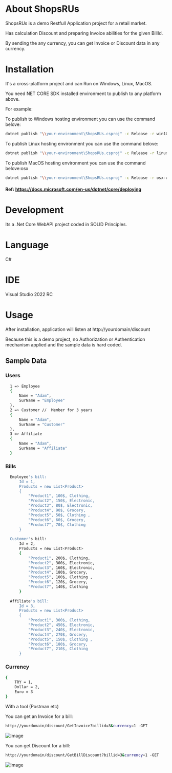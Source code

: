 # About ShopsRUs

ShopsRUs is a demo Restfull Application project for a retail market.

Has calculation Discount and preparing Invoice abilities for the given BillId.

By sending the any currency, you can get Invoice or Discount data in any currency.

# Installation

It's a cross-platform project and can Run on Windows, Linux, MacOS.

You need NET CORE SDK installed environment to publish to any platform above.

For example:

To publish to Windows hosting environment you can use the command belove:
```bash
dotnet publish "\\your-environment\ShopsRUs.csproj" -c Release -r win10-x64 -o "\\your-hosting-environment"
```

To publish Linux hosting environment you can use the command belove:
```bash
dotnet publish "\\your-environment\ShopsRUs.csproj" -c Release -r linux-x64 --self-contained -o "\\your-hosting-environment"
```

To publish MacOS hosting environment you can use the command belove:osx
```bash
dotnet publish "\\your-environment\ShopsRUs.csproj" -c Release -r osx-x64 --self-contained -o "\\your-hosting-environment"
```
#### Ref: https://docs.microsoft.com/en-us/dotnet/core/deploying

# Development

Its a .Net Core WebAPI project coded in SOLID Principles.

# Language
C#

# IDE
Visual Studio 2022 RC

# Usage

After installation, application will listen at http://yourdomain/discount

Because this is a demo project, no Authorization or Authentication mechanism applied
and the sample data is hard coded.

## Sample Data

###  Users
```bash
  1 => Employee
  {
      Name = "Adam",
      SurName = "Employee"
  },
  2 => Customer //  Member for 3 years
  {
      Name = "Adam",
      SurName = "Customer"
  },
  3 => Affiliate
  {
      Name = "Adam",
      SurName = "Affiliate"
  }
```

###  Bills
```bash
  Employee's bill:
      Id = 1,
      Products = new List<Product>
      {
          "Product1", 100$, Clothing,
          "Product2", 150$, Electronic,
          "Product3", 80$, Electronic,
          "Product4", 90$, Grocery,
          "Product5", 50$, Clothing ,
          "Product6", 60$, Grocery,
          "Product7", 70$, Clothing
      }
      
  Customer's bill:
      Id = 2,
      Products = new List<Product>
      {
          "Product1", 200$, Clothing,
          "Product2", 300$, Electronic,
          "Product3", 160$, Electronic,
          "Product4", 180$, Grocery,
          "Product5", 100$, Clothing ,
          "Product6", 120$, Grocery,
          "Product7", 140$, Clothing
      }
      
  Affiliate's bill:
      Id = 3,
      Products = new List<Product>
      {
          "Product1", 300$, Clothing,
          "Product2", 450$, Electronic,
          "Product3", 240$, Electronic,
          "Product4", 270$, Grocery,
          "Product5", 150$, Clothing ,
          "Product6", 180$, Grocery,
          "Product7", 210$, Clothing
      }
```

###  Currency
```bash
{
    TRY = 1,
    Dollar = 2,
    Euro = 3
}
```
With a tool (Postman etc)

You can get an Invoice for a bill:
```bash
http://yourdomain/discount/GetInvoice?billid=3&currency=1 -GET
```
![image](https://user-images.githubusercontent.com/9880732/147501415-31c730dd-e6bc-45f7-a1f1-ff1cf55de6f0.png)

You can get Discount for a bill:
```bash
http://yourdomain/discount/GetBillDiscount?billid=3&currency=1 -GET
```
![image](https://user-images.githubusercontent.com/9880732/147501464-4ecfa0d9-6991-4ae7-b1c1-00a3f3fd4223.png)


